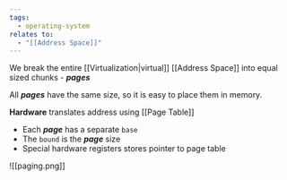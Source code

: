 ```yaml
---
tags:
  - operating-system
relates to:
  - "[[Address Space]]"
---
```

We break the entire [[Virtualization|virtual]] [[Address Space]] into equal sized chunks - ***pages***

All ***pages*** have the same size, so it is easy to place them in memory.

**Hardware** translates address using [[Page Table]]
- Each ***page*** has a separate `base`
- The `bound` is the ***page*** size
- Special hardware registers stores pointer to page table

![[paging.png]]